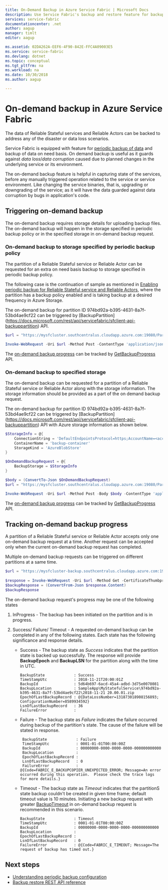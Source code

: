 ```yaml
---
title: On-Demand Backup in Azure Service Fabric | Microsoft Docs
description: Use Service Fabric's backup and restore feature for backup of your application data on need basis.
services: service-fabric
documentationcenter: .net
author: aagup
manager: timlt
editor: aagup

ms.assetid: 02DA262A-EEF6-4F90-842E-FFC4A09003E5
ms.service: service-fabric
ms.devlang: dotnet
ms.topic: conceptual
ms.tgt_pltfrm: na
ms.workload: na
ms.date: 10/30/2018
ms.author: aagup

---
```

# On-demand backup in Azure Service Fabric

The data of Reliable Stateful services and Reliable Actors can be backed to address any of the disaster or data loss scenarios.

Service Fabric is equipped with feature for [periodic backup of data](service-fabric-backuprestoreservice-quickstart-azurecluster.md) and backup of data on need basis. On demand backup is useful as it guards against _data loss_/_data corruption_ caused due to planned changes in the underlying service or its environment.

The on-demand backup feature is helpful in capturing state of the services, before any manually triggered operation related to the service or service environment. Like changing the service binaries, that is, upgrading or downgrading of the service; as it will have the data guarded against data corruption by bugs in application's code.

## Triggering on-demand backup

The on-demand backup requires storage details for uploading backup files. The on-demand backup will happen in the storage specified in periodic backup policy or in the specified storage in on-demand backup request.

### On-demand backup to storage specified by periodic backup policy

The partition of a Reliable Stateful service or Reliable Actor can be requested for an extra on need basis backup to storage specified in periodic backup policy. 

The following case is the continuation of sample as mentioned in [Enabling periodic backup for Reliable Stateful service and Reliable Actors](service-fabric-backuprestoreservice-quickstart-azurecluster.md#enabling-periodic-backup-for-reliable-stateful-service-and-reliable-actors), where the partition has a backup policy enabled and is taking backup at a desired frequency in Azure Storage.

The on-demand backup for partition ID 974bd92a-b395-4631-8a7f-53bd4ae9cf22 can be triggered by  [BackupPartition] (https://docs.microsoft.com/rest/api/servicefabric/sfclient-api-backuppartition) API. 

```powershell
$url = "https://mysfcluster.southcentralus.cloudapp.azure.com:19080/Partitions/974bd92a-b395-4631-8a7f-53bd4ae9cf22/$/Backup?api-version=6.4"

Invoke-WebRequest -Uri $url -Method Post -ContentType 'application/json' -CertificateThumbprint '1b7ebe2174649c45474a4819dafae956712c31d3'
```

The [on-demand backup progress](service-fabric-backuprestoreservice-ondemand-backup.md#tracking-on-demand-backup-progress) can be tracked by [GetBackupProgress](https://docs.microsoft.com/rest/api/servicefabric/sfclient-api-getpartitionbackupprogress) API.

### On-demand backup to specified storage

The on-demand backup can be requested for a partition of a Reliable Stateful service or Reliable Actor along with the storage information. The storage information should be provided as a part of the on demand backup request.

The on-demand backup for partition ID 974bd92a-b395-4631-8a7f-53bd4ae9cf22 can be triggered by  [BackupPartition] (https://docs.microsoft.com/rest/api/servicefabric/sfclient-api-backuppartition) API with Azure storage information as shown below.

```powershell
$StorageInfo = @{
    ConnectionString = 'DefaultEndpointsProtocol=https;AccountName=<account-name>;AccountKey=<account-key>;EndpointSuffix=core.windows.net'
    ContainerName = 'backup-container'
    StorageKind = 'AzureBlobStore'
}

$OnDemandBackupRequest = @{
    BackupStorage = $StorageInfo
}

$body = (ConvertTo-Json $OnDemandBackupRequest)
$url = "https://mysfcluster.southcentralus.cloudapp.azure.com:19080/Partitions/974bd92a-b395-4631-8a7f-53bd4ae9cf22/$/Backup?api-version=6.4"

Invoke-WebRequest -Uri $url -Method Post -Body $body -ContentType 'application/json' -CertificateThumbprint '1b7ebe2174649c45474a4819dafae956712c31d3'
```

The [on-demand backup progress](service-fabric-backuprestoreservice-ondemand-backup.md#tracking-on-demand-backup-progress) can be tracked by [GetBackupProgress](https://docs.microsoft.com/rest/api/servicefabric/sfclient-api-getpartitionbackupprogress) API.


## Tracking on-demand backup progress

A partition of a Reliable Stateful service or Reliable Actor accepts only one on-demand backup request at a time. Another request can be accepted only when the current on-demand backup request has completed. 

Multiple on-demand backup requests can be triggered on different partitions at a same time.

```powershell
$url = "https://mysfcluster-backup.southcentralus.cloudapp.azure.com:19080/Partitions/974bd92a-b395-4631-8a7f-53bd4ae9cf22/$/GetBackupProgress?api-version=6.4" 
 
$response = Invoke-WebRequest -Uri $url -Method Get -CertificateThumbprint '1b7ebe2174649c45474a4819dafae956712c31d3' 
$backupResponse = (ConvertFrom-Json $response.Content) 
$backupResponse
```

The on-demand backup request's progress may be one of the following states

1. InProgress - The backup has been initiated on the partition and is in progress.
2. Success/ Failure/ Timeout - A requested on-demand backup can be completed in any of the following states. Each state has the following significance and response details.

    * Success - The backup state as _Success_ indicates that the partition state is backed up successfully. The response will provide __BackupEpoch__ and __BackupLSN__ for the partition along with the time in UTC.
        ```
        BackupState             : Success
        TimeStampUtc            : 2018-11-21T20:00:01Z
        BackupId                : 5d64b697-6acd-45a4-adbd-3d75e0078081
        BackupLocation          : SampleApp\MyStatefulService\974bd92a-b395-4631-8a7f-53bd4ae9cf22\2018-11-21 20.00.01.zip
        EpochOfLastBackupRecord : @{DataLossNumber=131873018908156893; ConfigurationNumber=8589934592}
        LsnOfLastBackupRecord   : 36
        FailureError            : 

        ```
    * Failure - The backup state as _Failure_ indicates the failure occurred during backup of the partition's state. The cause of the failure will be stated in response.
       ```
        BackupState             : Failure
        TimeStampUtc            : 0001-01-01T00:00:00Z
        BackupId                : 00000000-0000-0000-0000-000000000000
        BackupLocation          : 
        EpochOfLastBackupRecord : 
        LsnOfLastBackupRecord   : 0
        FailureError            : @{Code=FABRIC_E_BACKUPCOPIER_UNEXPECTED_ERROR; Message=An error occurred during this operation.  Please check the trace logs for more details.}
      
      ```
       
    * Timeout - The backup state as _Timeout_ indicates that the partitionS state backup couldn't be created in given time frame; default timeout value is 10 minutes. Initiating a new backup request with greater [BackupTimeout](https://docs.microsoft.com/rest/api/servicefabric/sfclient-api-backuppartition#backuptimeout) in on-demand backup request is recommended in this scenario.

        ```
        BackupState             : Timeout
        TimeStampUtc            : 0001-01-01T00:00:00Z
        BackupId                : 00000000-0000-0000-0000-000000000000
        BackupLocation          : 
        EpochOfLastBackupRecord : 
        LsnOfLastBackupRecord   : 0
        FailureError            : @{Code=FABRIC_E_TIMEOUT; Message=The request of backup has timed out.}
        
        ```

## Next steps
- [Understanding periodic backup configuration](./service-fabric-backuprestoreservice-configure-periodic-backup.md)
- [Backup restore REST API reference](https://docs.microsoft.com/rest/api/servicefabric/sfclient-index-backuprestore)

[0]: ./media/service-fabric-backuprestoreservice/PartitionBackedUpHealthEvent_Azure.png
